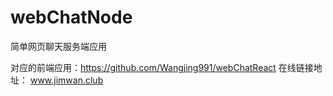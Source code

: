 # webChatNode
简单网页聊天服务端应用

对应的前端应用：https://github.com/Wangjing991/webChatReact
在线链接地址： www.jimwan.club
